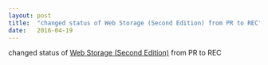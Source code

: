 ```yaml
---
layout: post
title:  "changed status of Web Storage (Second Edition) from PR to REC"
date:   2016-04-19
---
```


changed status of <a href="http://www.w3.org/TR/webstorage/">Web Storage (Second Edition)</a> from PR to REC